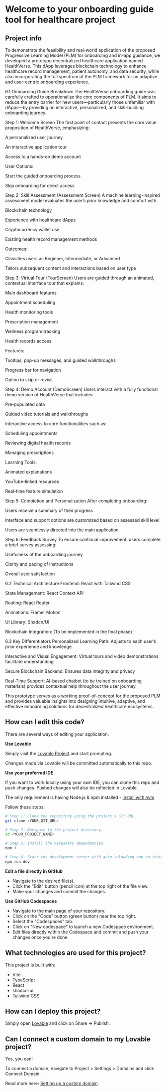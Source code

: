 # Welcome to your onboarding guide tool for healthcare project

## Project info

To demonstrate the feasibility and real-world application of the proposed Progressive Learning Model (PLM) for onboarding and in-app guidance, we developed a prototype decentralized healthcare application named HealthVerse. This dApp leverages blockchain technology to enhance healthcare record management, patient autonomy, and data security, while also incorporating the full spectrum of the PLM framework for an adaptive and user-centric onboarding experience.

6.1 Onboarding Guide Breakdown
The HealthVerse onboarding guide was carefully crafted to operationalize the core components of PLM. It aims to reduce the entry barrier for new users—particularly those unfamiliar with dApps—by providing an interactive, personalized, and skill-building onboarding journey.

Step 1: Welcome Screen
The first point of contact presents the core value proposition of HealthVerse, emphasizing:

A personalized user journey

An interactive application tour

Access to a hands-on demo account

User Options:

Start the guided onboarding process

Skip onboarding for direct access

Step 2: Skill Assessment (Assessment Screen)
A machine learning-inspired assessment model evaluates the user’s prior knowledge and comfort with:

Blockchain technology

Experience with healthcare dApps

Cryptocurrency wallet use

Existing health record management methods

Outcomes:

Classifies users as Beginner, Intermediate, or Advanced

Tailors subsequent content and interactions based on user type

Step 3: Virtual Tour (TourScreen)
Users are guided through an animated, contextual interface tour that explains:

Main dashboard features

Appointment scheduling

Health monitoring tools

Prescription management

Wellness program tracking

Health records access

Features:

Tooltips, pop-up messages, and guided walkthroughs

Progress bar for navigation

Option to skip or revisit

Step 4: Demo Account (DemoScreen)
Users interact with a fully functional demo version of HealthVerse that includes:

Pre-populated data

Guided video tutorials and walkthroughs

Interactive access to core functionalities such as:

Scheduling appointments

Reviewing digital health records

Managing prescriptions

Learning Tools:

Animated explanations

YouTube-linked resources

Real-time feature simulation

Step 5: Completion and Personalization
After completing onboarding:

Users receive a summary of their progress

Interface and support options are customized based on assessed skill level

Users are seamlessly directed into the main application

Step 6: Feedback Survey
To ensure continual improvement, users complete a brief survey assessing:

Usefulness of the onboarding journey

Clarity and pacing of instructions

Overall user satisfaction

6.2 Technical Architecture
Frontend: React with Tailwind CSS

State Management: React Context API

Routing: React Router

Animations: Framer Motion

UI Library: Shadcn/UI

Blockchain Integration: (To be implemented in the final phase)

6.3 Key Differentiators
Personalized Learning Path: Adjusts to each user’s prior experience and knowledge

Interactive and Visual Engagement: Virtual tours and video demonstrations facilitate understanding

Secure Blockchain Backend: Ensures data integrity and privacy

Real-Time Support: AI-based chatbot (to be trained on onboarding materials) provides contextual help throughout the user journey

This prototype serves as a working proof-of-concept for the proposed PLM and provides valuable insights into designing intuitive, adaptive, and effective onboarding solutions for decentralized healthcare ecosystems.

## How can I edit this code?

There are several ways of editing your application.

**Use Lovable**

Simply visit the [Lovable Project](https://lovable.dev/projects/46c0fe44-f604-4464-9ba9-bed88bb77942) and start prompting.

Changes made via Lovable will be committed automatically to this repo.

**Use your preferred IDE**

If you want to work locally using your own IDE, you can clone this repo and push changes. Pushed changes will also be reflected in Lovable.

The only requirement is having Node.js & npm installed - [install with nvm](https://github.com/nvm-sh/nvm#installing-and-updating)

Follow these steps:

```sh
# Step 1: Clone the repository using the project's Git URL.
git clone <YOUR_GIT_URL>

# Step 2: Navigate to the project directory.
cd <YOUR_PROJECT_NAME>

# Step 3: Install the necessary dependencies.
npm i

# Step 4: Start the development server with auto-reloading and an instant preview.
npm run dev
```

**Edit a file directly in GitHub**

- Navigate to the desired file(s).
- Click the "Edit" button (pencil icon) at the top right of the file view.
- Make your changes and commit the changes.

**Use GitHub Codespaces**

- Navigate to the main page of your repository.
- Click on the "Code" button (green button) near the top right.
- Select the "Codespaces" tab.
- Click on "New codespace" to launch a new Codespace environment.
- Edit files directly within the Codespace and commit and push your changes once you're done.

## What technologies are used for this project?

This project is built with:

- Vite
- TypeScript
- React
- shadcn-ui
- Tailwind CSS

## How can I deploy this project?

Simply open [Lovable](https://lovable.dev/projects/46c0fe44-f604-4464-9ba9-bed88bb77942) and click on Share -> Publish.

## Can I connect a custom domain to my Lovable project?

Yes, you can!

To connect a domain, navigate to Project > Settings > Domains and click Connect Domain.

Read more here: [Setting up a custom domain](https://docs.lovable.dev/tips-tricks/custom-domain#step-by-step-guide)
